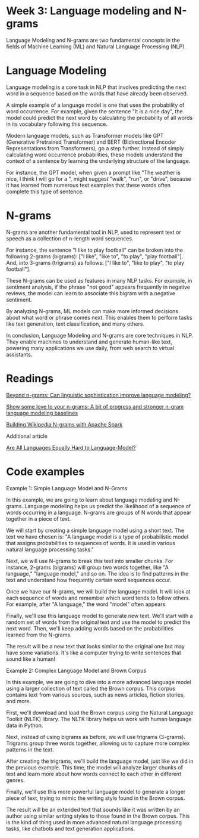 # Week 3: Language modeling and N-grams

Language Modeling and N-grams are two fundamental concepts in the fields of Machine Learning (ML) and Natural Language Processing (NLP).

# Language Modeling
Language modeling is a core task in NLP that involves predicting the next word in a sequence based on the words that have already been observed.

A simple example of a language model is one that uses the probability of word occurrence. For example, given the sentence "It is a nice day", the model could predict the next word by calculating the probability of all words in its vocabulary following this sequence.

Modern language models, such as Transformer models like GPT (Generative Pretrained Transformer) and BERT (Bidirectional Encoder Representations from Transformers), go a step further. Instead of simply calculating word occurrence probabilities, these models understand the context of a sentence by learning the underlying structure of the language.

For instance, the GPT model, when given a prompt like "The weather is nice, I think I will go for a ", might suggest "walk", "run", or "drive", because it has learned from numerous text examples that these words often complete this type of sentence.

# N-grams
N-grams are another fundamental tool in NLP, used to represent text or speech as a collection of n-length word sequences.

For instance, the sentence "I like to play football" can be broken into the following 2-grams (bigrams): ["I like", "like to", "to play", "play football"]. And, into 3-grams (trigrams) as follows: ["I like to", "like to play", "to play football"].

These N-grams can be used as features in many NLP tasks. For example, in sentiment analysis, if the phrase "not good" appears frequently in negative reviews, the model can learn to associate this bigram with a negative sentiment.

By analyzing N-grams, ML models can make more informed decisions about what word or phrase comes next. This enables them to perform tasks like text generation, text classification, and many others.

In conclusion, Language Modeling and N-grams are core techniques in NLP. They enable machines to understand and generate human-like text, powering many applications we use daily, from web search to virtual assistants.

# Readings

[Beyond n-grams: Can linguistic sophistication improve language modeling?](https://aclanthology.org/P98-1028.pdf)

[Show some love to your n-grams: A bit of progress and stronger n-gram language modeling baselines](https://api.repository.cam.ac.uk/server/api/core/bitstreams/83d21f26-066b-4894-915b-63c7749b8a3f/content)

[Building Wikipedia N-grams with Apache Spark
](https://www.researchgate.net/profile/Jorge-Fonseca-10/publication/361805716_Building_Wikipedia_N-grams_with_Apache_Spark/links/63146b815eed5e4bd1468051/Building-Wikipedia-N-grams-with-Apache-Spark.pdf)

Additional article

[Are All Languages Equally Hard to Language-Model?](https://aclanthology.org/N18-2085v2.pdf)

# Code examples

Example 1: Simple Language Model and N-Grams

In this example, we are going to learn about language modeling and N-grams. Language modeling helps us predict the likelihood of a sequence of words occurring in a language. N-grams are groups of N words that appear together in a piece of text.

We will start by creating a simple language model using a short text. The text we have chosen is: "A language model is a type of probabilistic model that assigns probabilities to sequences of words. It is used in various natural language processing tasks."

Next, we will use N-grams to break this text into smaller chunks. For instance, 2-grams (bigrams) will group two words together, like "A language," "language model," and so on. The idea is to find patterns in the text and understand how frequently certain word sequences occur.

Once we have our N-grams, we will build the language model. It will look at each sequence of words and remember which word tends to follow others. For example, after "A language," the word "model" often appears.

Finally, we'll use this language model to generate new text. We'll start with a random set of words from the original text and use the model to predict the next word. Then, we'll keep adding words based on the probabilities learned from the N-grams.

The result will be a new text that looks similar to the original one but may have some variations. It's like a computer trying to write sentences that sound like a human!

Example 2: Complex Language Model and Brown Corpus

In this example, we are going to dive into a more advanced language model using a larger collection of text called the Brown corpus. This corpus contains text from various sources, such as news articles, fiction stories, and more.

First, we'll download and load the Brown corpus using the Natural Language Toolkit (NLTK) library. The NLTK library helps us work with human language data in Python.

Next, instead of using bigrams as before, we will use trigrams (3-grams). Trigrams group three words together, allowing us to capture more complex patterns in the text.

After creating the trigrams, we'll build the language model, just like we did in the previous example. This time, the model will analyze larger chunks of text and learn more about how words connect to each other in different genres.

Finally, we'll use this more powerful language model to generate a longer piece of text, trying to mimic the writing style found in the Brown corpus.

The result will be an extended text that sounds like it was written by an author using similar writing styles to those found in the Brown corpus. This is the kind of thing used in more advanced natural language processing tasks, like chatbots and text generation applications.




